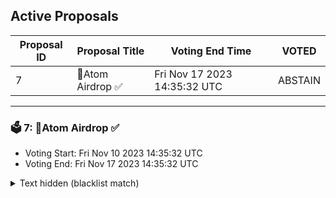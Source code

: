 ## Active Proposals

| Proposal ID | Proposal Title | Voting End Time | VOTED |
|-------------|----------------|-----------------|-------|
| 7 | 💎Atom Airdrop ✅  | Fri Nov 17 2023 14:35:32 UTC | ABSTAIN |

---

### 🗳 7: 💎Atom Airdrop ✅ 
- Voting Start: Fri Nov 10 2023 14:35:32 UTC
- Voting End: Fri Nov 17 2023 14:35:32 UTC

<details>
<summary>Text hidden (blacklist match)</summary>
 
</details>
